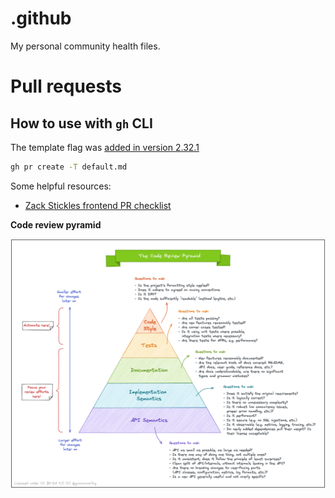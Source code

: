 # .github

My personal community health files.

# Pull requests

## How to use with `gh` CLI

The template flag was [added in version 2.32.1](https://github.com/cli/cli/pull/7185)

```bash
gh pr create -T default.md
```

Some helpful resources:

- [Zack Stickles frontend PR checklist](https://raw.githubusercontent.com/roadlittledawn/.github/main/docs/zack-stickles-frontend-pr-checklist.md)

**Code review pyramid**

![Code review pyramid](https://github.com/roadlittledawn/.github/blob/main/images/code-review-pyramid.png?raw=true)
